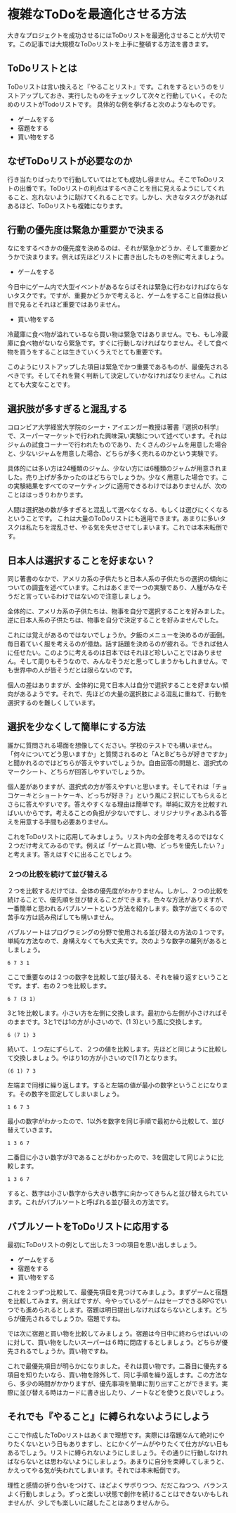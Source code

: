 # 複雑なToDoを最適化させる方法

大きなプロジェクトを成功させるにはToDoリストを最適化させることが大切です。この記事では大規模なToDoリストを上手に整頓する方法を書きます。

## ToDoリストとは

ToDoリストは言い換えると『やることリスト』です。これをするというのをリストアップしておき、実行したものをチェックして次々と行動していく。そのためのリストがTodoリストです。
具体的な例を挙げると次のようなものです。

- ゲームをする
- 宿題をする
- 買い物をする

## なぜToDoリストが必要なのか

行き当たりばったりで行動していてはとても成功し得ません。そこでToDoリストの出番です。ToDoリストの利点はするべきことを目に見えるようにしてくれること、忘れないように助けてくれることです。しかし、大きなタスクがあればあるほど、ToDoリストも複雑になります。

## 行動の優先度は緊急か重要かで決まる

なにをするべきかの優先度を決めるのは、それが緊急かどうか、そして重要かどうかで決まります。例えば先ほどリストに書き出したものを例に考えましょう。

- ゲームをする

今日中にゲーム内で大型イベントがあるならばそれは緊急に行わなければならないタスクです。ですが、重要かどうかで考えると、ゲームをすること自体は長い目で見るとそれほど重要ではありません。

- 買い物をする

冷蔵庫に食べ物が溢れているなら買い物は緊急ではありません。でも、もし冷蔵庫に食べ物がないなら緊急です。すぐに行動しなければなりません。そして食べ物を買うをすることは生きていくうえでとても重要です。

このようにリストアップした項目は緊急でかつ重要であるものが、最優先されるべきです。そしてそれを賢く判断して決定していかなければなりません。これはとても大変なことです。

## 選択肢が多すぎると混乱する

コロンビア大学経営大学院のシーナ・アイエンガー教授は著書『選択の科学』で、スーパーマーケットで行われた興味深い実験について述べています。それはジャムの試食コーナーで行われたものであり、たくさんのジャムを用意した場合と、少ないジャムを用意した場合、どちらが多く売れるのかという実験です。

具体的には多い方は24種類のジャム、少ない方には6種類のジャムが用意されました。売り上げが多かったのはどちらでしょうか。少なく用意した場合です。この実験結果をすべてのマーケティングに適用できるわけではありませんが、次のことははっきりわかります。

人間は選択肢の数が多すぎると混乱して選べなくなる、もしくは選びにくくなるということです。
これは大量のToDoリストにも適用できます。あまりに多いタスクは私たちを混乱させ、やる気を失せさせてしまいます。これでは本末転倒です。

## 日本人は選択することを好まない？

同じ著書のなかで、アメリカ系の子供たちと日本人系の子供たちの選択の傾向についての調査を述べています。これはあくまで一つの実験であり、人種がみなそうだと言っているわけではないので注意しましょう。

全体的に、アメリカ系の子供たちは、物事を自分で選択することを好みました。逆に日本人系の子供たちは、物事を自分で決定することを好みませんでした。

これには覚えがあるのではないでしょうか。夕飯のメニューを決めるのが面倒。毎日着ていく服を考えるのが億劫。話す話題を決めるのが疲れる。できれば他人に任せたい。このように考えるのは日本ではそれほど珍しいことではありません。そして周りもそうなので、みんなそうだと思ってしまうかもしれません。でも世界中の人が皆そうだとは限らないのです。

個人の差はありますが、全体的に見て日本人は自分で選択することを好まない傾向があるようです。それで、先ほどの大量の選択肢による混乱に重ねて、行動を選択するのを難しくしています。

## 選択を少なくして簡単にする方法

誰かに質問される場面を想像してください。学校のテストでも構いません。「何々についてどう思いますか」と質問されるのと「AとBどちらが好きですか」と聞かれるのではどちらが答えやすいでしょうか。自由回答の問題と、選択式のマークシート、どちらが回答しやすいでしょうか。

個人差がありますが、選択式の方が答えやすいと思います。そしてそれは「チョコケーキとショートケーキ、どっちが好き？」という風に２択にしてもらえるとさらに答えやすいです。答えやすくなる理由は簡単です。単純に双方を比較すればいいからです。考えることの負担が少ないですし、オリジナリティあふれる答えを用意する手間も必要ありません。

これをToDoリストに応用してみましょう。リスト内の全部を考えるのではなく２つだけ考えてみるのです。例えば「ゲームと買い物、どっちを優先したい？」と考えます。答えはすぐに出ることでしょう。

### ２つの比較を続けて並び替える

２つを比較するだけでは、全体の優先度がわかりません。しかし、２つの比較を続けることで、優先順を並び替えることができます。色々な方法がありますが、一番簡単と思われるバブルソートという方法を紹介します。数字が出てくるので苦手な方は読み飛ばしても構いません。

バブルソートはプログラミングの分野で使用される並び替えの方法の１つです。単純な方法なので、身構えなくても大丈夫です。次のような数字の羅列があるとしましょう。

```
6 7 3 1
```

ここで重要なのは２つの数字を比較して並び替える、それを繰り返すということです。まず、右の２つを比較します。

```
6 7 (3 1)
```

3と1を比較します。小さい方を左側に交換します。最初から左側が小さければそのままです。3と1では1の方が小さいので、(1 3)という風に交換します。

```
6 (7 1) 3
```

続いて、１つ左にずらして、２つの値を比較します。先ほどと同じように比較して交換しましょう。やはり1の方が小さいので(1 7)となります。

```
(6 1) 7 3
```

左端まで同様に繰り返します。すると左端の値が最小の数字ということになります。その数字を固定してしまいましょう。

```
1 6 7 3
```

最小の数字がわかったので、1以外を数字を同じ手順で最初から比較して、並び替えていきます。

```
1 3 6 7
```

二番目に小さい数字が3であることがわかったので、3を固定して同じように比較します。

```
1 3 6 7
```

すると、数字は小さい数字から大きい数字に向かってきちんと並び替えられています。これがバブルソートと呼ばれる並び替えの方法です。

## バブルソートをToDoリストに応用する

最初にToDoリストの例として出した３つの項目を思い出しましょう。

- ゲームをする
- 宿題をする
- 買い物をする

これを２つずつ比較して、最優先項目を見つけてみましょう。まずゲームと宿題を比較してみます。例えばですが、今やっているゲームはセーブできるRPGでいつでも進められるとします。宿題は明日提出しなければならないとします。どちらが優先されるでしょうか。宿題ですね。

では次に宿題と買い物を比較してみましょう。宿題は今日中に終わらせばいいのに対して、買い物をしたいスーパーは６時に閉店するとしましょう。どちらが優先されるでしょうか。買い物ですね。

これで最優先項目が明らかになりました。それは買い物です。二番目に優先する項目を知りたいなら、買い物を除外して、同じ手順を繰り返します。この方法なら、多少の時間がかかりますが、優先事項を簡単に割り出すことができます。実際に並び替える時はカードに書き出したり、ノートなどを使うと良いでしょう。

## それでも『やること』に縛られないようにしよう

ここで作成したToDoリストはあくまで理想です。実際には宿題なんて絶対にやりたくないという日もありますし、とにかくゲームがやりたくて仕方がない日もあるでしょう。リストに縛られないようにしましょう。その通りに行動しなければならないとは思わないようにしましょう。あまりに自分を束縛してしまうと、かえってやる気が失われてしまいます。それでは本末転倒です。

理性と感情の折り合いをつけて、ほどよくサボりつつ、だだこねつつ、バランスよく行動しましょう。ずっと楽しい状態で創作を続けることはできないかもしれませんが、少しでも楽しいに越したことはありませんから。